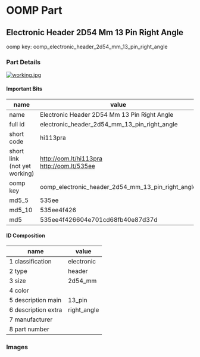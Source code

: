 # OOMP Part  
## Electronic Header 2D54 Mm 13 Pin Right Angle  
  
oomp key: oomp_electronic_header_2d54_mm_13_pin_right_angle  
  
### Part Details  
  
[![working.jpg](working_600.jpg)](working.jpg)  
  
#### Important Bits  
| name | value | 
| --- | --- | 
| name | Electronic Header 2D54 Mm 13 Pin Right Angle | 
| full id | electronic_header_2d54_mm_13_pin_right_angle | 
| short code | hi113pra | 
| short link<br>(not yet working) | http://oom.lt/hi113pra<br>http://oom.lt/535ee | 
| oomp key | oomp_electronic_header_2d54_mm_13_pin_right_angle | 
| md5_5 | 535ee | 
| md5_10 | 535ee4f426 | 
| md5 | 535ee4f426604e701cd68fb40e87d37d | 
#### ID Composition  
| name | value | 
| --- | --- | 
| 1 classification | electronic | 
| 2 type | header | 
| 3 size | 2d54_mm | 
| 4 color |  | 
| 5 description main | 13_pin | 
| 6 description extra | right_angle | 
| 7 manufacturer |  | 
| 8 part number |  | 
### Images  
